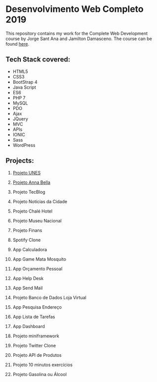 # Desenvolvimento Web Completo 2019

This repository contains my work for the Complete Web Development course by Jorge Sant Ana and Jamilton Damasceno. The course can be found [here](http://udemy.com/web-completo/).

## Tech Stack covered:

 - HTML5 
 - CSS3 
 - BootStrap 4 
 - Java Script 
 - ES6 
 - PHP 7 
 - MySQL 
 - PDO 
 - Ajax
 - JQuery
 - MVC 
 - APIs 
 - IONIC 
 - Sass
 - WordPress

## Projects:

 1. [Projeto UNES](https://github.com/ivelisousa/Desenvolvimento-Web-Completo-2019/tree/master/1%20-%20Projeto%20UNES)
 
 3. [Projeto Anna Bella](https://github.com/ivelisousa/Desenvolvimento-Web-Completo-2019/tree/master/2%20-%20Projeto%20Anna%20Bella)
 4. Projeto TecBlog
 5. Projeto Notícias da Cidade
 6. Projeto Chalé Hotel
 7. Projeto Museu Nacional
 8. Projeto Finans
 9. Spotify Clone
 10. App Calculadora
 11. App Game Mata Mosquito
 12. App Orçamento Pessoal
 13. App Help Desk
 14. App Send Mail
 15. Projeto Banco de Dados Loja Virtual
 16. App Pesquisa Endereço
 17. App Lista de Tarefas
 18. App Dashboard
 19. Projeto miniframework
 20. Projeto Twitter Clone
 21. Projeto API de Produtos
 22. Projeto 10 minutos exercícios
 23. Projeto Gasolina ou Álcool
